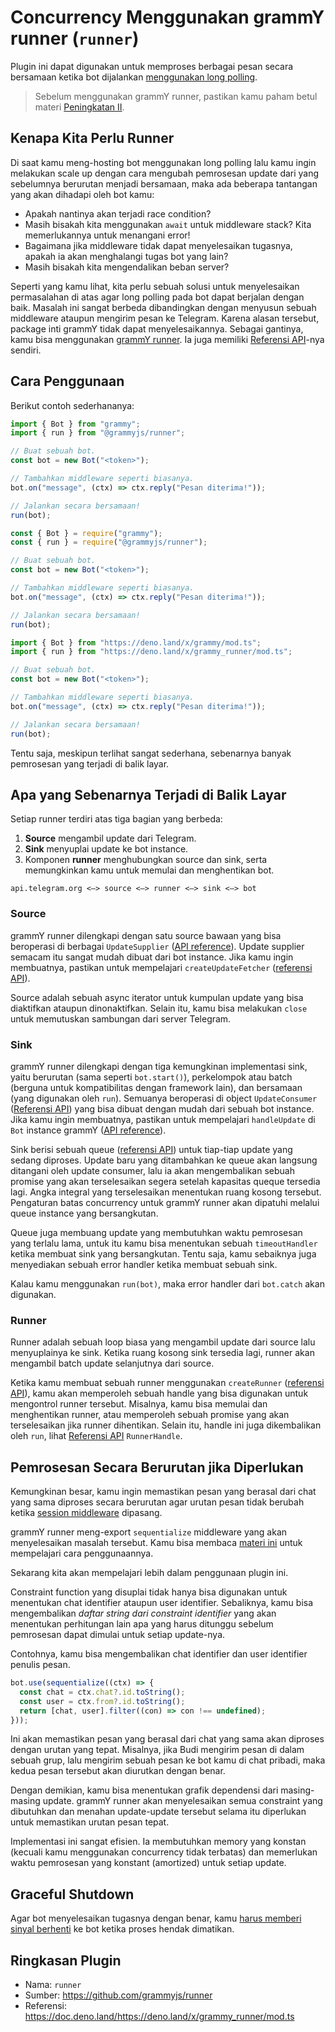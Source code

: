 # Concurrency Menggunakan grammY runner (`runner`)

<Tag type="official-id"/>

Plugin ini dapat digunakan untuk memproses berbagai pesan secara bersamaan ketika bot dijalankan [menggunakan long polling](../guide/deployment-types.md).

> Sebelum menggunakan grammY runner, pastikan kamu paham betul materi [Peningkatan II](../advanced/scaling.md#long-polling).

## Kenapa Kita Perlu Runner

Di saat kamu meng-hosting bot menggunakan long polling lalu kamu ingin melakukan scale up dengan cara mengubah pemrosesan update dari yang sebelumnya berurutan menjadi bersamaan, maka ada beberapa tantangan yang akan dihadapi oleh bot kamu:

- Apakah nantinya akan terjadi race condition?
- Masih bisakah kita menggunakan `await` untuk middleware stack? Kita memerlukannya untuk menangani error!
- Bagaimana jika middleware tidak dapat menyelesaikan tugasnya, apakah ia akan menghalangi tugas bot yang lain?
- Masih bisakah kita mengendalikan beban server?

Seperti yang kamu lihat, kita perlu sebuah solusi untuk menyelesaikan permasalahan di atas agar long polling pada bot dapat berjalan dengan baik.
Masalah ini sangat berbeda dibandingkan dengan menyusun sebuah middleware ataupun mengirim pesan ke Telegram.
Karena alasan tersebut, package inti grammY tidak dapat menyelesaikannya.
Sebagai gantinya, kamu bisa menggunakan [grammY runner](https://github.com/grammyjs/runner).
Ia juga memiliki [Referensi API](https://doc.deno.land/https://deno.land/x/grammy_runner/mod.ts)-nya sendiri.

## Cara Penggunaan

Berikut contoh sederhananya:

<CodeGroup>
  <CodeGroupItem title="TypeScript" active>

```ts
import { Bot } from "grammy";
import { run } from "@grammyjs/runner";

// Buat sebuah bot.
const bot = new Bot("<token>");

// Tambahkan middleware seperti biasanya.
bot.on("message", (ctx) => ctx.reply("Pesan diterima!"));

// Jalankan secara bersamaan!
run(bot);
```

</CodeGroupItem>
 <CodeGroupItem title="JavaScript">

```ts
const { Bot } = require("grammy");
const { run } = require("@grammyjs/runner");

// Buat sebuah bot.
const bot = new Bot("<token>");

// Tambahkan middleware seperti biasanya.
bot.on("message", (ctx) => ctx.reply("Pesan diterima!"));

// Jalankan secara bersamaan!
run(bot);
```

</CodeGroupItem>
 <CodeGroupItem title="Deno">

```ts
import { Bot } from "https://deno.land/x/grammy/mod.ts";
import { run } from "https://deno.land/x/grammy_runner/mod.ts";

// Buat sebuah bot.
const bot = new Bot("<token>");

// Tambahkan middleware seperti biasanya.
bot.on("message", (ctx) => ctx.reply("Pesan diterima!"));

// Jalankan secara bersamaan!
run(bot);
```

</CodeGroupItem>
</CodeGroup>

Tentu saja, meskipun terlihat sangat sederhana, sebenarnya banyak pemrosesan yang terjadi di balik layar.

## Apa yang Sebenarnya Terjadi di Balik Layar

Setiap runner terdiri atas tiga bagian yang berbeda:

1. **Source** mengambil update dari Telegram.
2. **Sink** menyuplai update ke bot instance.
3. Komponen **runner** menghubungkan source dan sink, serta memungkinkan kamu untuk memulai dan menghentikan bot.

```asciiart:no-line-numbers
api.telegram.org <—> source <—> runner <—> sink <—> bot
```

### Source

grammY runner dilengkapi dengan satu source bawaan yang bisa beroperasi di berbagai `UpdateSupplier` ([API reference](https://doc.deno.land/https://deno.land/x/grammy_runner/mod.ts/~/UpdateSupplier)). Update supplier semacam itu sangat mudah dibuat dari bot instance.
Jika kamu ingin membuatnya, pastikan untuk mempelajari `createUpdateFetcher` ([referensi API](https://doc.deno.land/https://deno.land/x/grammy_runner/mod.ts/~/createUpdateFetcher)).

Source adalah sebuah async iterator untuk kumpulan update yang bisa diaktifkan ataupun dinonaktifkan.
Selain itu, kamu bisa melakukan `close` untuk memutuskan sambungan dari server Telegram.

### Sink

grammY runner dilengkapi dengan tiga kemungkinan implementasi sink, yaitu berurutan (sama seperti `bot.start()`), perkelompok atau batch (berguna untuk kompatibilitas dengan framework lain), dan bersamaan (yang digunakan oleh `run`).
Semuanya beroperasi di object `UpdateConsumer` ([Referensi API](https://doc.deno.land/https://deno.land/x/grammy_runner/mod.ts/~/UpdateConsumer)) yang bisa dibuat dengan mudah dari sebuah bot instance.
Jika kamu ingin membuatnya, pastikan untuk mempelajari `handleUpdate` di `Bot` instance grammY ([API reference](https://doc.deno.land/https://deno.land/x/grammy/mod.ts/~/Bot#handleUpdate)).

Sink berisi sebuah queue ([referensi API](https://doc.deno.land/https://deno.land/x/grammy_runner/mod.ts/~/DecayingDeque)) untuk tiap-tiap update yang sedang diproses.
Update baru yang ditambahkan ke queue akan langsung ditangani oleh update consumer, lalu ia akan mengembalikan sebuah promise yang akan terselesaikan segera setelah kapasitas queque tersedia lagi.
Angka integral yang terselesaikan menentukan ruang kosong tersebut.
Pengaturan batas concurrency untuk grammY runner akan dipatuhi melalui queue instance yang bersangkutan.

Queue juga membuang update yang membutuhkan waktu pemrosesan yang terlalu lama, untuk itu kamu bisa menentukan sebuah `timeoutHandler` ketika membuat sink yang bersangkutan.
Tentu saja, kamu sebaiknya juga menyediakan sebuah error handler ketika membuat sebuah sink.

Kalau kamu menggunakan `run(bot)`, maka error handler dari `bot.catch` akan digunakan.

### Runner

Runner adalah sebuah loop biasa yang mengambil update dari source lalu menyuplainya ke sink.
Ketika ruang kosong sink tersedia lagi, runner akan mengambil batch update selanjutnya dari source.

Ketika kamu membuat sebuah runner menggunakan `createRunner` ([referensi API](https://doc.deno.land/https://deno.land/x/grammy_runner/mod.ts/~/createRunner)), kamu akan memperoleh sebuah handle yang bisa digunakan untuk mengontrol runner tersebut.
Misalnya, kamu bisa memulai dan menghentikan runner, atau memperoleh sebuah promise yang akan terselesaikan jika runner dihentikan.
Selain itu, handle ini juga dikembalikan oleh `run`, lihat [Referensi API](https://doc.deno.land/https://deno.land/x/grammy_runner/mod.ts/~/RunnerHandle) `RunnerHandle`.

## Pemrosesan Secara Berurutan jika Diperlukan

Kemungkinan besar, kamu ingin memastikan pesan yang berasal dari chat yang sama diproses secara berurutan agar urutan pesan tidak berubah ketika [session middleware](./session.md) dipasang.

grammY runner meng-export `sequentialize` middleware yang akan menyelesaikan masalah tersebut.
Kamu bisa membaca [materi ini](../advanced/scaling.md#concurrency-itu-sulit) untuk mempelajari cara penggunaannya.

Sekarang kita akan mempelajari lebih dalam penggunaan plugin ini.

Constraint function yang disuplai tidak hanya bisa digunakan untuk menentukan chat identifier ataupun user identifier.
Sebaliknya, kamu bisa mengembalikan _daftar string dari constraint identifier_ yang akan menentukan perhitungan lain apa yang harus ditunggu sebelum pemrosesan dapat dimulai untuk setiap update-nya.

Contohnya, kamu bisa mengembalikan chat identifier dan user identifier penulis pesan.

```ts
bot.use(sequentialize((ctx) => {
  const chat = ctx.chat?.id.toString();
  const user = ctx.from?.id.toString();
  return [chat, user].filter((con) => con !== undefined);
}));
```

Ini akan memastikan pesan yang berasal dari chat yang sama akan diproses dengan urutan yang tepat.
Misalnya, jika Budi mengirim pesan di dalam sebuah grup, lalu mengirim sebuah pesan ke bot kamu di chat pribadi, maka kedua pesan tersebut akan diurutkan dengan benar.

Dengan demikian, kamu bisa menentukan grafik dependensi dari masing-masing update.
grammY runner akan menyelesaikan semua constraint yang dibutuhkan dan menahan update-update tersebut selama itu diperlukan untuk memastikan urutan pesan tepat.

Implementasi ini sangat efisien.
Ia membutuhkan memory yang konstan (kecuali kamu menggunakan concurrency tidak terbatas) dan memerlukan waktu pemrosesan yang konstant (amortized) untuk setiap update.

## Graceful Shutdown

Agar bot menyelesaikan tugasnya dengan benar, kamu [harus memberi sinyal berhenti](../advanced/reliability.md#menggunakan-grammy-runner) ke bot ketika proses hendak dimatikan.

## Ringkasan Plugin

- Nama: `runner`
- Sumber: <https://github.com/grammyjs/runner>
- Referensi: <https://doc.deno.land/https://deno.land/x/grammy_runner/mod.ts>
